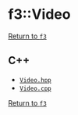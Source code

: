 # f3::Video

[Return to `f3`](/docs/f3.md)

## C++

- [`Video.hpp`](/src/f3/Video.hpp)
- [`Video.cpp`](/src/f3/Video.cpp)

[Return to `f3`](/docs/f3.md)